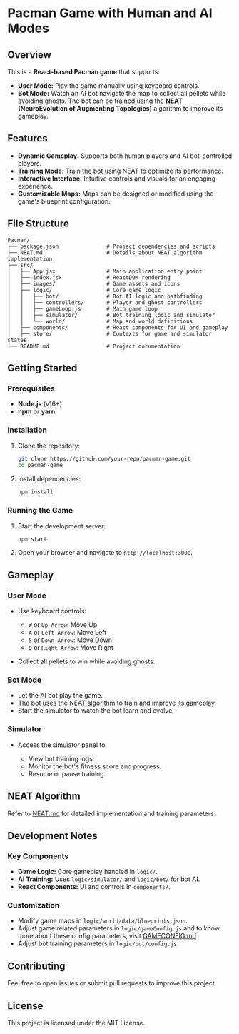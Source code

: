 # Pacman Game with Human and AI Modes

## Overview

This is a **React-based Pacman game** that supports:

- **User Mode:** Play the game manually using keyboard controls.
- **Bot Mode:** Watch an AI bot navigate the map to collect all pellets while avoiding ghosts. The bot can be trained using the **NEAT (NeuroEvolution of Augmenting Topologies)** algorithm to improve its gameplay.

## Features

- **Dynamic Gameplay:** Supports both human players and AI bot-controlled players.
- **Training Mode:** Train the bot using NEAT to optimize its performance.
- **Interactive Interface:** Intuitive controls and visuals for an engaging experience.
- **Customizable Maps:** Maps can be designed or modified using the game's blueprint configuration.

## File Structure

```
Pacman/
├── package.json               # Project dependencies and scripts
├── NEAT.md                    # Details about NEAT algorithm implementation
├── src/
│   ├── App.jsx                # Main application entry point
│   ├── index.jsx              # ReactDOM rendering
│   ├── images/                # Game assets and icons
│   ├── logic/                 # Core game logic
│   │   ├── bot/               # Bot AI logic and pathfinding
│   │   ├── controllers/       # Player and ghost controllers
│   │   ├── gameLoop.js        # Main game loop
│   │   ├── simulator/         # Bot training logic and simulator
│   │   └── world/             # Map and world definitions
│   ├── components/            # React components for UI and gameplay
│   ├── store/                 # Contexts for game and simulator states
└── README.md                  # Project documentation
```

## Getting Started

### Prerequisites

- **Node.js** (v16+)
- **npm** or **yarn**

### Installation

1. Clone the repository:

   ```bash
   git clone https://github.com/your-repo/pacman-game.git
   cd pacman-game
   ```

2. Install dependencies:

   ```bash
   npm install
   ```

### Running the Game

1. Start the development server:

   ```bash
   npm start
   ```

2. Open your browser and navigate to `http://localhost:3000`.

## Gameplay

### User Mode

- Use keyboard controls:

  - `W` or `Up Arrow`: Move Up
  - `A` or `Left Arrow`: Move Left
  - `S` or `Down Arrow`: Move Down
  - `D` or `Right Arrow`: Move Right

- Collect all pellets to win while avoiding ghosts.

### Bot Mode

- Let the AI bot play the game.
- The bot uses the NEAT algorithm to train and improve its gameplay.
- Start the simulator to watch the bot learn and evolve.

### Simulator

- Access the simulator panel to:

  - View bot training logs.
  - Monitor the bot's fitness score and progress.
  - Resume or pause training.

## NEAT Algorithm

Refer to [NEAT.md](./resources/NEAT.md) for detailed implementation and training parameters.

## Development Notes

### Key Components

- **Game Logic:** Core gameplay handled in `logic/`.
- **AI Training:** Uses `logic/simulator/` and `logic/bot/` for bot AI.
- **React Components:** UI and controls in `components/`.

### Customization

- Modify game maps in `logic/world/data/blueprints.json`.
- Adjust game related parameters in `logic/gameConfig.js` and to know more about these config parameters, visit [GAMECONFIG.md](./resources/GAMECONFIG.md)
- Adjust bot training parameters in `logic/bot/config.js`.

## Contributing

Feel free to open issues or submit pull requests to improve this project.

## License

This project is licensed under the MIT License.
